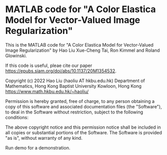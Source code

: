# MATLAB code for "A Color Elastica Model for Vector-Valued Image Regularization"

This is the MATLAB code for "A Color Elastica Model for Vector-Valued Image Regularization" by Hao Liu Xue-Cheng Tai, Ron Kimmel and Roland Glowinski.

If this code is useful, pleae cite our paper
https://epubs.siam.org/doi/abs/10.1137/20M1354532.

Copyright (c) 2022 Hao Liu (haoliu AT hkbu.edu.hk)
Department of Mathematics,
Hong Kong Baptist University
Kowloon, Hong Kong
https://www.math.hkbu.edu.hk/~haoliu/

Permission is hereby granted, free of charge, to any person obtaining a copy of this software and associated documentation files (the "Software"), to deal in the Software without restriction, subject to the following conditions:

The above copyright notice and this permission notice shall be included in all copies or substantial portions of the Software. The Software is provided "as is", without warranty of any kind.


Run demo for a demonstration.

